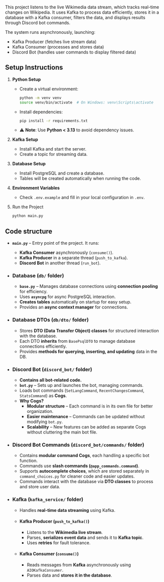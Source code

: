 This project listens to the live Wikimedia data stream, which tracks real-time changes on Wikipedia. It uses Kafka to process data efficiently, stores it in a database with a Kafka consumer, filters the data, and displays results through Discord bot commands.

The system runs asynchronously, launching:
- Kafka Producer (fetches live stream data)
- Kafka Consumer (processes and stores data)
- Discord Bot (handles user commands to display filtered data)

## Setup Instructions

1. **Python Setup**  
   - Create a virtual environment:  
     ```sh
     python -m venv venv  
     source venv/bin/activate  # On Windows: venv\Scripts\activate  
     ```  
   - Install dependencies:  
     ```sh
     pip install -r requirements.txt  
     ```  
   - ⚠ **Note**: Use **Python < 3.13** to avoid dependency issues.  

2. **Kafka Setup**  
   - Install Kafka and start the server.  
   - Create a topic for streaming data.  

3. **Database Setup**  
   - Install PostgreSQL and create a database.  
   - Tables will be created automatically when running the code.  

4. **Environment Variables**  
   - Check `.env.example` and fill in your local configuration in `.env`.
  
5. Run the Project
     ```sh
     python main.py
     ```

## Code structure
- **`main.py`** – Entry point of the project. It runs:  
  - **Kafka Consumer** asynchronously (`consume()`).  
  - **Kafka Producer** in a separate thread (`push_to_kafka`).  
  - **Discord Bot** in another thread (`run_bot`).  

- ### **Database (`db/` folder)**  
  - **`base.py`** – Manages database connections using **connection pooling** for efficiency.  
  - Uses **`asyncpg`** for async PostgreSQL interaction.  
  - **Creates tables** automatically on startup for easy setup.  
  - Provides an **async context manager** for connections.
- ### **Database DTOs (`db/dto/` folder)**  
  - Stores **DTO (Data Transfer Object) classes** for structured interaction with the database.  
  - Each DTO **inherits** from `BasePsqlDTO` to manage database connections efficiently.  
  - Provides **methods for querying, inserting, and updating** data in the DB.  
- ### **Discord Bot (`discord_bot/` folder)**  
  - **Contains all bot-related code.**  
  - **`bot.py`** – Sets up and launches the bot, managing commands.  
  - Loads bot commands (`SetLangCommand`, `RecentChangesCommand`, `StatsCommand`) as **Cogs**.  
  - **Why Cogs?**  
    - **Modular structure** – Each command is in its own file for better organization.  
    - **Easier maintenance** – Commands can be updated without modifying `bot.py`.  
    - **Scalability** – New features can be added as separate Cogs without cluttering the main bot file.
   
- ### **Discord Bot Commands (`discord_bot/commands/` folder)**  
  - Contains **modular command Cogs**, each handling a specific bot function.  
  - Commands use **slash commands (`@app_commands.command`)**.  
  - Supports **autocomplete choices**, which are stored separately in `command_choices.py` for cleaner code and easier updates.  
  - Commands interact with the database via **DTO classes** to process and store user data.
 
- ### **Kafka (`kafka_service/` folder)**  
  - Handles **real-time data streaming** using Kafka.
  - #### **Kafka Producer (`push_to_kafka()`)**  
    - Listens to the **Wikimedia live stream**.  
    - Parses, **serializes event data** and sends it to **Kafka topic**.  
    - Uses **retries** for fault tolerance.
  - #### **Kafka Consumer (`consume()`)**  
    - Reads messages from **Kafka** asynchronously using `AIOKafkaConsumer`.  
    - Parses data and **stores it in the database**.  



